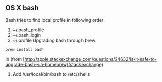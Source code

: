 OS X bash
---------
Bash tries to find local profile in following order
1. ~/.bash_profile
2. ~/.bash_login
3. ~/.profile
Upgrading bash through brew:
```bash
brew install bash
```

In (from [http://apple.stackexchange.com/questions/24632/is-it-safe-to-upgrade-bash-via-homebrew](stackexchange)

1. Add /usr/local/bin/bash to /etc/shells
